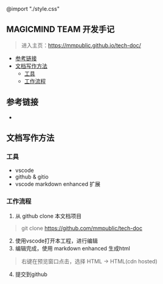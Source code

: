 @import "./style.css"

<i class="fa fa-file-text fa-2x"></i> MAGICMIND TEAM 开发手记
----
> 进入主页：https://mmpublic.github.io/tech-doc/
<!-- @import "[TOC]" {cmd="toc" depthFrom=1 depthTo=6 orderedList=false} -->
<!-- code_chunk_output -->

* [参考链接](#参考链接)
* [文档写作方法](#文档写作方法)
	* [工具](#工具)
	* [工作流程](#工作流程)

<!-- /code_chunk_output -->

## 参考链接
* 

## 文档写作方法
### 工具
* vscode 
* github & gitio
* vscode markdown enhanced 扩展
### 工作流程
1. 从 github clone 本文档项目
> git clone https://github.com/mmpublic/tech-doc
2. 使用vscode打开本工程，进行编辑
3. 编辑完成，使用 markdown enhanced 生成html
> 右键在预览窗口点击，选择 HTML -> HTML(cdn hosted)
4. 提交到github

